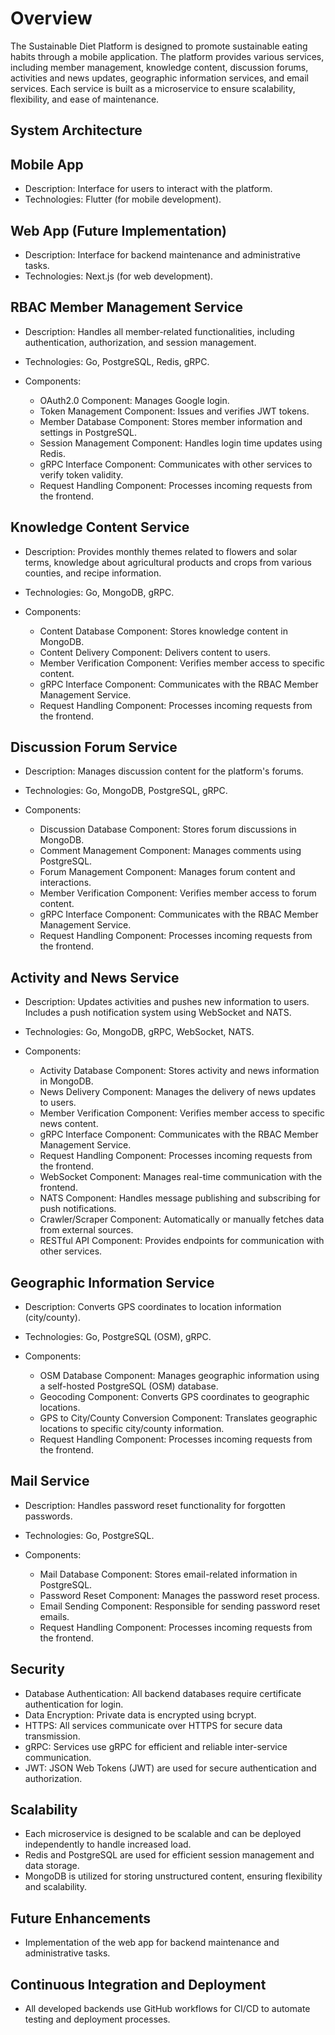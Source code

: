 # Overview
The Sustainable Diet Platform is designed to promote sustainable eating habits through a mobile application. The platform provides various services, including member management, knowledge content, discussion forums, activities and news updates, geographic information services, and email services. Each service is built as a microservice to ensure scalability, flexibility, and ease of maintenance.
## System Architecture
## Mobile App

- Description: Interface for users to interact with the platform.
- Technologies: Flutter (for mobile development).

## Web App (Future Implementation)

- Description: Interface for backend maintenance and administrative tasks.
- Technologies: Next.js (for web development).

## RBAC Member Management Service

- Description: Handles all member-related functionalities, including authentication, authorization, and session management.
- Technologies: Go, PostgreSQL, Redis, gRPC.
- Components:

    - OAuth2.0 Component: Manages Google login.
    - Token Management Component: Issues and verifies JWT tokens.
    - Member Database Component: Stores member information and settings in PostgreSQL.
    - Session Management Component: Handles login time updates using Redis.
    - gRPC Interface Component: Communicates with other services to verify token validity.
    - Request Handling Component: Processes incoming requests from the frontend.

## Knowledge Content Service

- Description: Provides monthly themes related to flowers and solar terms, knowledge about agricultural products and crops from various counties, and recipe information.
- Technologies: Go, MongoDB, gRPC.
- Components:

    - Content Database Component: Stores knowledge content in MongoDB.
    - Content Delivery Component: Delivers content to users.
    - Member Verification Component: Verifies member access to specific content.
    - gRPC Interface Component: Communicates with the RBAC Member Management Service.
    - Request Handling Component: Processes incoming requests from the frontend.

## Discussion Forum Service

- Description: Manages discussion content for the platform's forums.
- Technologies: Go, MongoDB, PostgreSQL, gRPC.
- Components:

    - Discussion Database Component: Stores forum discussions in MongoDB.
    - Comment Management Component: Manages comments using PostgreSQL.
    - Forum Management Component: Manages forum content and interactions.
    - Member Verification Component: Verifies member access to forum content.
    - gRPC Interface Component: Communicates with the RBAC Member Management Service.
    - Request Handling Component: Processes incoming requests from the frontend.

## Activity and News Service

- Description: Updates activities and pushes new information to users. Includes a push notification system using WebSocket and NATS.
- Technologies: Go, MongoDB, gRPC, WebSocket, NATS.
- Components:

    - Activity Database Component: Stores activity and news information in MongoDB.
    - News Delivery Component: Manages the delivery of news updates to users.
    - Member Verification Component: Verifies member access to specific news content.
    - gRPC Interface Component: Communicates with the RBAC Member Management Service.
    - Request Handling Component: Processes incoming requests from the frontend.
    - WebSocket Component: Manages real-time communication with the frontend.
    - NATS Component: Handles message publishing and subscribing for push notifications.
    - Crawler/Scraper Component: Automatically or manually fetches data from external sources.
    - RESTful API Component: Provides endpoints for communication with other services.

## Geographic Information Service

- Description: Converts GPS coordinates to location information (city/county).
- Technologies: Go, PostgreSQL (OSM), gRPC.
- Components:

    - OSM Database Component: Manages geographic information using a self-hosted PostgreSQL (OSM) database.
    - Geocoding Component: Converts GPS coordinates to geographic locations.
    - GPS to City/County Conversion Component: Translates geographic locations to specific city/county information.
    - Request Handling Component: Processes incoming requests from the frontend.

## Mail Service

- Description: Handles password reset functionality for forgotten passwords.
- Technologies: Go, PostgreSQL.
- Components:

    - Mail Database Component: Stores email-related information in PostgreSQL.
    - Password Reset Component: Manages the password reset process.
    - Email Sending Component: Responsible for sending password reset emails.
    - Request Handling Component: Processes incoming requests from the frontend.

## Security

- Database Authentication: All backend databases require certificate authentication for login.
- Data Encryption: Private data is encrypted using bcrypt.
- HTTPS: All services communicate over HTTPS for secure data transmission.
- gRPC: Services use gRPC for efficient and reliable inter-service communication.
- JWT: JSON Web Tokens (JWT) are used for secure authentication and authorization.

## Scalability

- Each microservice is designed to be scalable and can be deployed independently to handle increased load.
- Redis and PostgreSQL are used for efficient session management and data storage.
- MongoDB is utilized for storing unstructured content, ensuring flexibility and scalability.

## Future Enhancements

- Implementation of the web app for backend maintenance and administrative tasks.

## Continuous Integration and Deployment

- All developed backends use GitHub workflows for CI/CD to automate testing and deployment processes.
